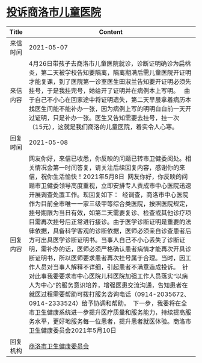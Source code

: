 # <a href="http://www.shangluo.gov.cn/zmhd/ldxxxx.jsp?urltype=leadermail.LeaderMailContentUrl&wbtreeid=1112&leadermailid=7213">投诉商洛市儿童医院</a>
|Title|Content|
|:---:|---|
|来信时间|2021-05-07|
|来信内容|4月26日带孩子去商洛市儿童医院就诊，诊断证明确诊为扁桃炎，第二天被学校告知要隔离，隔离期满后需儿童医院开证明才能复课，到了医院第一诊室医生田淑兰告知要开证明必须先挂号，于是我挂完号，她给开了证明并在病例本上写明。   由于自己不小心在回家途中将证明遗失，第二天早晨拿着病历本找医生问能不能补办一张，因为病例上写的明明白白前一天开过证明，只是补办一张。医生又告知需要去挂号，挂一次（15元），这就是我们商洛的儿童医院，着实令人心寒。|
|回复时间|2021-05-08|
|回复内容|网友你好，来信已收悉，你反映的问题已转市卫健委阅处。相关情况会第一时间答复，请关注后续回复内容，感谢你的来信，祝你生活愉快！2021年5月8日  网友你好，你反映的问题市卫健委领导高度重视，立即安排专人责成市中心医院迅速开展调查处置工作。现回复如下：  经调查，商洛市中心医院作为目前全市唯一一家三级甲等综合类医院，按照医院规定，挂号期限为当日有效，如第二天需要复诊、检查或其他诊疗项目需再次挂号后正常进行接诊。由于医学诊断证明是重要的法律依据，具备科学客观的诊断依据，医师必须亲自诊查患者后方可出具医学诊断证明书。当事人自己不小心丢失了诊断证明，需补办的话，医师必须严格确认患者病情才能再次开具诊断证明书，所以医师要求患者再次挂号属于合理。当时，因工作人员对当事人解释不详细，引起患者不满意造成投诉。  针对此事我委要求市中心医院儿科医院加强工作人员落实“以病人为中心”的服务意识培养，增强医患交流沟通，告知患者在就医过程需要帮助可拨打服务咨询电话（0914-2035672、0914-2333524）给予协调和帮助。  下一步，我委将在全市卫生健康系统进一步提升医疗质量和服务能力，持续提高服务水平，更好地服务每一位患者，提升患者就医体验。商洛市卫生健康委员会2021年5月10日|
|回复机构|<a href="../../categories/agencies/商洛市卫生健康委员会.md">商洛市卫生健康委员会</a>|
